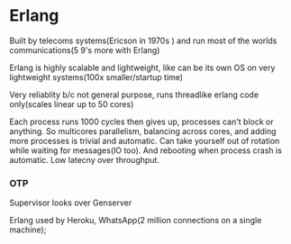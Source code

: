 # Erlang

Built by telecoms systems(Ericson in 1970s ) and run most of the worlds communications(5 9's more with Erlang)

Erlang is highly scalable and lightweight, like can be its own OS on very lightweight systems(100x smaller/startup time) 

Very reliablity b/c not general purpose, runs threadlike erlang code only(scales linear up to 50 cores)

Each process runs 1000 cycles then gives up, processes can't block or anything. So multicores parallelism, balancing across cores, and adding more processes is trivial and automatic. Can take yourself out of rotation while waiting for messages(IO too). And rebooting when process crash is automatic. Low latecny over throughput. 

### OTP

Supervisor looks over Genserver

Erlang used by Heroku, WhatsApp(2 million connections on a single machine);

